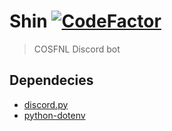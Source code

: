 # Shin [![CodeFactor](https://www.codefactor.io/repository/github/meesvw/shin/badge)](https://www.codefactor.io/repository/github/meesvw/shin)
> COSFNL Discord bot

## Dependecies
- [discord.py](https://pypi.org/project/discord.py/)
- [python-dotenv](https://pypi.org/project/python-dotenv/)
